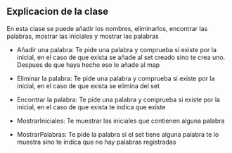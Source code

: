 ## Explicacion de la clase

En esta clase se puede añadir los nombres, eliminarlos, encontrar las palabras, mostrar las iniciales y mostrar las palabras

- Añadir una palabra: Te pide una palabra y comprueba si existe por la inicial, en el caso de que exista se añade al set creado sino te crea uno. Despues de que haya hecho eso lo añade al map

- Eliminar la palabra: Te pide una palabra y comprueba si existe por la inicial, en el caso de que exista se elimina del set

- Encontrar la palabra: Te pide una palabra y comprueba si existe por la inicial, en el caso de que exista te indica que existe

- MostrarIniciales: Te muestrar las iniciales que contienen alguna palabra

- MostrarPalabras: Te pide la palabra si el set tiene alguna palabra te lo muestra sino te indica que no hay palabras registradas
